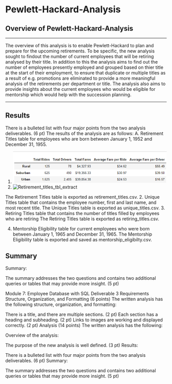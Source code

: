 # Pewlett-Hackard-Analysis
## Overview of Pewlett-Hackard-Analysis
---

The overview of this analysis is to enable Pewlett-Hackard to plan and prepare for the upcoming retirements. To be specific, the new analysis sought to findout the number of current employees that will be retiring analysed by their title. In addition to this the analysis aims to find out the number of employees presently employed and grouped based on thier title at the start of their employment, to ensure that duplicate or multiple titles as a result of e.g. promotions are eliminated to provide a more meaningful analysis of the retirements per department or title. The analysis also aims to provide insights about the current employees who would be eligible for mentorship which would help with the succession planning. 

---

## Results
There is a bulleted list with four major points from the two analysis deliverables. (6 pt)
The results of the analysis are as follows:
A. Retirement Titles table for employees who are born between January 1, 1952 and December 31, 1955.
   1. ![PyBer Summary Dataframe](https://github.com/fareenamughal/PyBer_Analysis/blob/main/Analysis/PyBer_Summary_df.PNG)
3.  ![Retirement_titles_tbl_extract](https://user-images.githubusercontent.com/112118706/195525122-352a75f5-95d7-43f6-b7cd-054bca66379a.PNG)

The Retirement Titles table is exported as retirement_titles.csv.
2. Unique Titles table that contains the employee number, first and last name, and most recent title.
The Unique Titles table is exported as unique_titles.csv. 
3. Retiring Titles table that contains the number of titles filled by employees who are retiring
The Retiring Titles table is exported as retiring_titles.csv.



4. Mentorship Eligibility table for current employees who were born between January 1, 1965 and December 31, 1965.
The Mentorship Eligibility table is exported and saved as mentorship_eligibilty.csv.




## Summary



Summary:

The summary addresses the two questions and contains two additional queries or tables that may provide more insight. (5 pt)









Module 7: Employee Database with SQL
Deliverable 3 Requirements
Structure, Organization, and Formatting (6 points)
The written analysis has the following structure, organization, and formatting:

There is a title, and there are multiple sections. (2 pt)
Each section has a heading and subheading. (2 pt)
Links to images are working and displayed correctly. (2 pt)
Analysis (14 points)
The written analysis has the following:

Overview of the analysis:

The purpose of the new analysis is well defined. (3 pt)
Results:

There is a bulleted list with four major points from the two analysis deliverables. (6 pt)
Summary:

The summary addresses the two questions and contains two additional queries or tables that may provide more insight. (5 pt)
